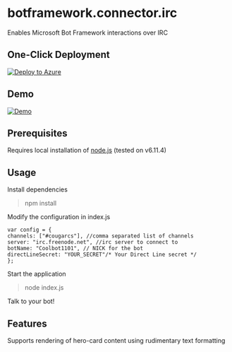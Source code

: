 # botframework.connector.irc
Enables Microsoft Bot Framework interactions over IRC

## One-Click Deployment

[![Deploy to Azure](http://azuredeploy.net/deploybutton.png)](https://azuredeploy.net/)

## Demo

[![Demo](https://i.imgur.com/0xQkA8I.pngg)](https://www.youtube.com/watch?v=MgGe2rQz8tA)

## Prerequisites
Requires local installation of [node.js](http://nodejs.org) (tested on v6.11.4)

## Usage
Install dependencies

> npm install

Modify the configuration in index.js

	var config = {
	channels: ["#cougarcs"], //comma separated list of channels
	server: "irc.freenode.net", //irc server to connect to
	botName: "Coolbot1101", // NICK for the bot
	directLineSecret: "YOUR_SECRET"/* Your Direct Line secret */
	};

Start the application

> node index.js

Talk to your bot!

## Features
Supports rendering of hero-card content using rudimentary text formatting
